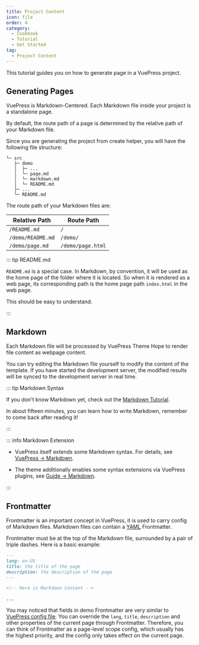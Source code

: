 ```yaml
---
title: Project Content
icon: file
order: 4
category:
  - Cookbook
  - Tutorial
  - Get Started
tag:
  - Project Content
---
```


This tutorial guides you on how to generate page in a VuePress project.

<!-- more -->

## Generating Pages

VuePress is Markdown-Centered. Each Markdown file inside your project is a standalone page.

By default, the route path of a page is determined by the relative path of your Markdown file.

Since you are generating the project from create helper, you will have the following file structure:

```
└─ src
   ├─ demo
   │  ├─ ...
   │  └─ page.md
   │  └─ markdown.md
   │  └─ README.md
   ├─ ...
   └─ README.md
```

The route path of your Markdown files are:

| Relative Path     | Route Path        |
| ----------------- | ----------------- |
| `/README.md`      | `/`               |
| `/demo/README.md` | `/demo/`          |
| `/demo/page.md`   | `/demo/page.html` |

::: tip README\.md

`README.md` is a special case. In Markdown, by convention, it will be used as the home page of the folder where it is located. So when it is rendered as a web page, its corresponding path is the home page path `index.html` in the web page.

This should be easy to understand.

:::

## Markdown

Each Markdown file will be processed by VuePress Theme Hope to render file content as webpage content.

You can try editing the Markdown file yourself to modify the content of the template. If you have started the development server, the modified results will be synced to the development server in real time.

::: tip Markdown Syntax

If you don't know Markdown yet, check out the [Markdown Tutorial](../cookbook/markdown/README.md).

In about fifteen minutes, you can learn how to write Markdown, remember to come back after reading it!

:::

::: info Markdown Extension

- VuePress itself extends some Markdown syntax. For details, see [VuePress → Markdown](../cookbook/vuepress/markdown.md).

- The theme additionally enables some syntax extensions via VuePress plugins, see [Guide → Markdown](../guide/intro/markdown.md).

:::

## Frontmatter

Frontmatter is an important concept in VuePress, it is used to carry config of Markdown files. Markdown files can contain a [YAML](https://yaml.org/) Frontmatter.

Frontmatter must be at the top of the Markdown file, surrounded by a pair of triple dashes. Here is a basic example:

```md
---
lang: en-US
title: the title of the page
description: the description of the page
---

<!-- Here is Markdown Content -->

...
```

You may noticed that fields in demo Frontmatter are very similar to [VuePress config file](../cookbook/vuepress/config.md#config-file). You can override the `lang`, `title`, `description` and other properties of the current page through Frontmatter. Therefore, you can think of Frontmatter as a page-level scope config, which usually has the highest priority, and the config only takes effect on the current page.

